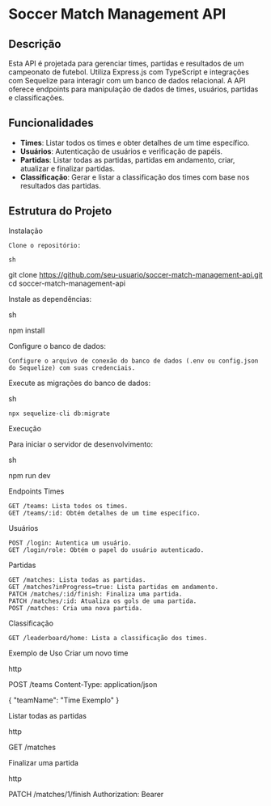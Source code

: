 # Soccer Match Management API

## Descrição

Esta API é projetada para gerenciar times, partidas e resultados de um campeonato de futebol. Utiliza Express.js com TypeScript e integrações com Sequelize para interagir com um banco de dados relacional. A API oferece endpoints para manipulação de dados de times, usuários, partidas e classificações.

## Funcionalidades

- **Times**: Listar todos os times e obter detalhes de um time específico.
- **Usuários**: Autenticação de usuários e verificação de papéis.
- **Partidas**: Listar todas as partidas, partidas em andamento, criar, atualizar e finalizar partidas.
- **Classificação**: Gerar e listar a classificação dos times com base nos resultados das partidas.

## Estrutura do Projeto

Instalação

    Clone o repositório:

    sh

git clone https://github.com/seu-usuario/soccer-match-management-api.git
cd soccer-match-management-api

Instale as dependências:

sh

npm install

Configure o banco de dados:

    Configure o arquivo de conexão do banco de dados (.env ou config.json do Sequelize) com suas credenciais.

Execute as migrações do banco de dados:

sh

    npx sequelize-cli db:migrate

Execução

Para iniciar o servidor de desenvolvimento:

sh

npm run dev

Endpoints
Times

    GET /teams: Lista todos os times.
    GET /teams/:id: Obtém detalhes de um time específico.

Usuários

    POST /login: Autentica um usuário.
    GET /login/role: Obtém o papel do usuário autenticado.

Partidas

    GET /matches: Lista todas as partidas.
    GET /matches?inProgress=true: Lista partidas em andamento.
    PATCH /matches/:id/finish: Finaliza uma partida.
    PATCH /matches/:id: Atualiza os gols de uma partida.
    POST /matches: Cria uma nova partida.

Classificação

    GET /leaderboard/home: Lista a classificação dos times.

Exemplo de Uso
Criar um novo time

http

POST /teams
Content-Type: application/json

{
  "teamName": "Time Exemplo"
}

Listar todas as partidas

http

GET /matches

Finalizar uma partida

http

PATCH /matches/1/finish
Authorization: Bearer <seu-token>
